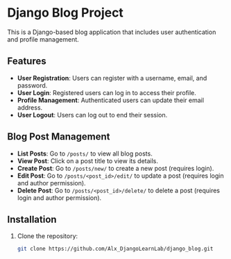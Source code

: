 # Django Blog Project

This is a Django-based blog application that includes user authentication and profile management.

## Features

- **User Registration**: Users can register with a username, email, and password.
- **User Login**: Registered users can log in to access their profile.
- **Profile Management**: Authenticated users can update their email address.
- **User Logout**: Users can log out to end their session.

## Blog Post Management

- **List Posts**: Go to `/posts/` to view all blog posts.
- **View Post**: Click on a post title to view its details.
- **Create Post**: Go to `/posts/new/` to create a new post (requires login).
- **Edit Post**: Go to `/posts/<post_id>/edit/` to update a post (requires login and author permission).
- **Delete Post**: Go to `/posts/<post_id>/delete/` to delete a post (requires login and author permission).

## Installation

1. Clone the repository:
   ```bash
   git clone https://github.com/Alx_DjangoLearnLab/django_blog.git

